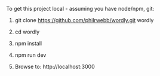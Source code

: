 To get this project local - assuming you have node/npm, git:

1. git clone https://github.com/philrwebb/wordly.git wordly

2. cd wordly

3. npm install

4. npm run dev

5. Browse to: http://localhost:3000
